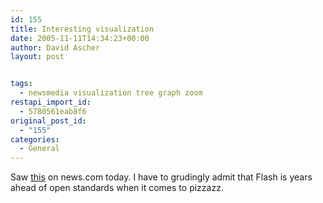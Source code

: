 ```yaml
---
id: 155
title: Interesting visualization
date: 2005-11-11T14:34:23+00:00
author: David Ascher
layout: post


tags:
  - newsmedia visualization tree graph zoom
restapi_import_id:
  - 5780561eab8f6
original_post_id:
  - "155"
categories:
  - General
---
```

Saw [this](http://news.com.com/2104-1041_3-5942647.html?tag=st.bp) on news.com today. I have to grudingly admit that Flash is years ahead of open standards when it comes to pizzazz.